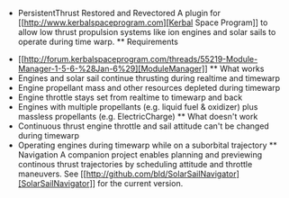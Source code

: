 * PersistentThrust Restored and Revectored
A plugin for [[http://www.kerbalspaceprogram.com][Kerbal Space Program]] to allow low thrust propulsion
systems like ion engines and solar sails to operate during time warp.
** Requirements
- [[http://forum.kerbalspaceprogram.com/threads/55219-Module-Manager-1-5-6-%28Jan-6%29][ModuleManager]]
** What works
- Engines and solar sail continue thrusting during realtime and timewarp
- Engine propellant mass and other resources depleted during timewarp
- Engine throttle stays set from realtime to timewarp and back
- Engines with multiple propellants (e.g. liquid fuel & oxidizer) plus
  massless propellants (e.g. ElectricCharge)
** What doesn't work
- Continuous thrust engine throttle and sail attitude can't be changed during timewarp
- Operating engines during timewarp while on a suborbital trajectory
** Navigation
A companion project enables planning and previewing continous thrust
trajectories by scheduling attitude and throttle maneuvers. See
[[http://github.com/bld/SolarSailNavigator][SolarSailNavigator]] for the current version.
